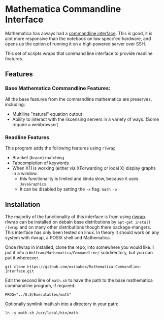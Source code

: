 # Mathematica Commandline Interface

Mathematica has always had a [commandline interface](http://reference.wolfram.com/language/tutorial/UsingATextBasedInterface.html).
This is good, it is alot more responsive than the notebook on low specc'ed hardware, and opens up the option of running it on a high powered server over SSH.

This set of scripts wraps that command line interface to provide readline features.



## Features


### Base Mathematica Commandline Features:
All the base features from the commandline mathematica are preserves, including:
 - Multiline "natural" equation output
 - Ability to interact with the liscensing servers in a variety of ways. (Some require a webbrowser)

### Readline Features
This program adds the following features using `rlwrap`

 - Bracket (brace) matching
 - Tabcompletion of keywords
 - When X11 is working (either via XForwarding or local X) display graphs in a window.
     - this functionality is limited and kinda slow, because it uses `JavaGraphics`
     - It can be disabled by setting the `-x` flag: `math -x`


## Installation
The majority of the functionality of this interface is from using [rlwrap](https://github.com/hanslub42/rlwrap). 
rlwrap can be installed on debain base distributions by `apt-get install rlwrap` and on many other distributions though there package-mangers.
This interface has only been tested on linux. In theory it should work on any system with rlwrap, a POSIX shell and Mathematica.

Once rlwrap in installed, clone the repo, into somewhere you would like. 
I put it into a `Wolfram/Mathematica/CommandLine/` subdirectory, but you can put it whereever.

```
git clone https://github.com/oxinabox/Mathematica-Commandline-Interface.git
```

Edit the second line of `math.sh` to have the path to the base mathematica commandline program, if required.
```
PROG="../8.0/Executables/math"
```

Optionally symlink math.sh into a directory in your path:

```
ln -s math.sh /usr/local/bin/math
```



